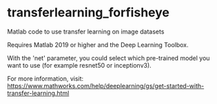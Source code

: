 # transferlearning_forfisheye
Matlab code to use transfer learning on image datasets

Requires Matlab 2019 or higher and the Deep Learning Toolbox.

With the 'net' parameter, you could select which pre-trained model you want to use (for example resnet50 or inceptionv3).

For more information, visit: https://www.mathworks.com/help/deeplearning/gs/get-started-with-transfer-learning.html

